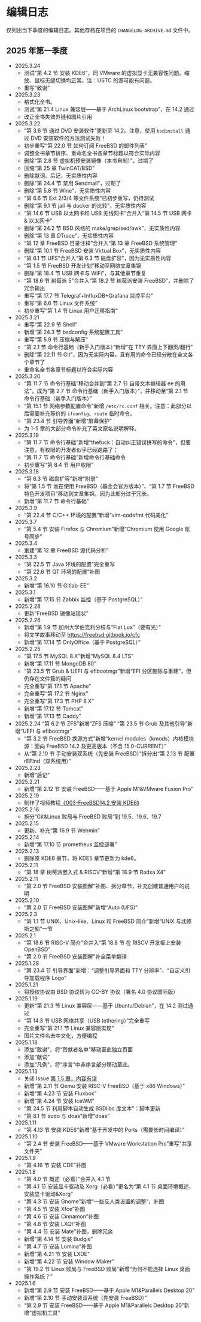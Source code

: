 # 编辑日志

仅列出当下季度的编辑日志。其他存档在项目的 `CHANGELOG-ARCHIVE.md` 文件中。

## 2025 年第一季度

- 2025.3.24
  - 测试“第 4.2 节 安装 KDE6”，同 VMware 的虚拟显卡无兼容性问题。缩放、鼠标无缝切换均正常。注：USTC 的源可能有问题。
  - 重写“致谢”
- 2025.3.23
  - 格式化全书。
  - 测试“第 21.4 Linux 兼容层——基于 ArchLinux bootstrap”，在 14.2 通过
  - 改正全书失效外链和图片引用
- 2025.3.22
  - “第 3.6 节 通过 DVD 安装软件”更新至 14.2。注意，使用 `bsdinstall` 通过 DVD 安装软件的方法测试失败！
  - 初步重写“第 22.0 节 如何订阅 FreeBSD 的邮件列表”
  - 调整全书章节排序、重命名全书各章节标题以符合实际内容
  - 删除“第 2.8 节 虚拟机预安装镜像（本书自制）”，过期了
  - 压缩“第 25 章 TwinCAT/BSD”
  - 删除献词、后记，无实质性内容
  - 删除“第 24.4 节 禁用 Sendmail”，过期了
  - 删除“第 5.8 节 Wine”，无实质性内容
  - “第 6.6 节 Ext 2/3/4 等文件系统”已初步重写，仍待测试
  - 删除“第 9.1 节 jail 与 docker 的比较”，无实质性内容
  - “第 14.6 节 USB 以太网卡和 USB 无线网卡”合并入“第 14.5 节 USB 网卡 & 以太网卡”
  - 删除“第 24.2 节 BSD 风格的 make/grep/sed/awk”，无实质性内容
  - 删除“第 13 章 DTrace”，无实质性内容
  - “第 12 章 FreeBSD 目录注释”合并入“第 13 章 FreeBSD 系统管理”
  - 删除“第 10.1 节 FreeBSD 安装 Virtual Box”，无实质性内容
  - “第 6.1 节 UFS”合并入“第 6.3 节 磁盘扩容”，因为无实质性内容
  - “第 1.5 节 FreeBSD 开发计划”移动至网络文章集锦
  - 删除“第 18.4 节 USB 网卡与 WiFi”，与其他章节重复
  - “第 18.6 节 树莓派 5”合并入“第 18.2 节 树莓派安装 FreeBSD”，并删除了冗余输出
  - 重写“第 17.7 节 Telegraf+InfluxDB+Grafana 监控平台”
  - 重写“第 6.6 节 Linux 文件系统”
  - 初步重写“第 1.4 节 Linux 用户迁移指南”
- 2025.3.21
  - 重写“第 22.9 节 Shell”
  - 新增“第 24.3 节 bsdconfig 系统配置工具”
  - 重写“第 5.9 节 压缩与解压”
  - “第 2.1 节 命令行基础（新手入门版本）”新增“在 TTY 界面上下翻页/翻行”
  - 删除“第 22.11 节 Git”，因为无实际内容，且有用的命令已经分散在全文各个章节了
  - 重命名全书各章节标题以符合实际内容
- 2025.3.20
  - “第 11.7 节 命令行基础”移动合并到“第 2.7 节 自带文本编辑器 ee 的用法”，成为“第 2.7 节 命令行基础（新手入门版本）”，并移动至“第 2.1 节 命令行基础（新手入门版本）”
  - “第 15.1 节 网络参数配置命令”新增 `/etc/rc.conf` 相关。注意：此部分以后需要补充等价的 `ifconfig`、`route` 临时命令。
  - “第 23.4 节 引导界面”新增“屏幕保护”
  - 为 1-5 章的大部分命令补充了英文原名说明解释。
- 2025.3.19
  - “第 11.7 节 命令行基础”新增“thefuck：自动纠正错误拼写的命令”，但要注意，有权限的开发者似乎已经跑路了；
  - “第 11.7 节 命令行基础”新增命令行基础命令
  - 初步重写“第 8.4 节 用户权限”
- 2025.3.18
  - “第 6.3 节 磁盘扩容”新增“附录”
  - 将“第 1.5 节 谁在使用 FreeBSD（基金会官方版本）”、“第 1.7 节 FreeBSD 特色开发项目”移动到文章集锦。因为此部分过于冗长。
  - 新增“第 11.7 节 命令行基础”
- 2025.3.9
  - “第 22.4 节 C/C++ 环境的配置”新增“vim-codefmt 代码美化”
- 2025.3.7
  - “第 5.4 节 安装 Firefox 与 Chromium”新增“Chromium 使用 Google 账号同步”
- 2025.3.4
  - 重建“第 12 章 FreeBSD 源代码分析”
- 2025.3.3
  - “第 22.5 节 Java 环境的配置”完全重写
  - “第 22.6 节 QT 环境的配置”补图
- 2025.3.2
  - 新增“第 16.10 节 Gitlab-EE”
- 2025.3.1
  - 新增“第 17.15 节 Zabbix 监控（基于 PostgreSQL）”
- 2025.2.28
  - 更新“FreeBSD 镜像站现状”
- 2025.2.26
  - 新增“第 1.9 节 加州大学伯克利分校与“Fiat Lux”（要有光）”
  - 将文学故事移动至 <https://freebsd.gitbook.io/cfc>
  - 新增“第 17.14 节 OnlyOffice（基于 PostgreSQL）”
- 2025.2.25
  - “第 17.5 节 MySQL 8.X”新增“MySQL 8.4 LTS”
  - 新增“第 17.11 节 MongoDB 80”
  - “第 23.5 节 Grub & UEFI 与 efibootmgr”新增“EFI 分区删除与重建”，但仍存在文件簇的疑问
  - 完全重写“第 17.1 节 Apache”
  - 完全重写“第 17.2 节 Nginx”
  - 完全重写“第 17.3 节 PHP 8.X”
  - 新增“第 17.12 节 Tomcat”
  - 新增“第 17.13 节 Caddy”
- 2025.2.24
   “第 6.2 节 ZFS”新增“ZFS 压缩”
   “第 23.5 节 Grub 及其他引导”新增“UEFI 与 efibootmgr”
  - “第 3.2 节 FreeBSD 换源方式”新增“kernel modules（kmods）内核模块源：面向 FreeBSD 14.2 及更高版本（不含 15.0-CURRENT）”
  - 从“第 2.10 节 手动安装双系统（先安装 FreeBSD）”拆分出“第 2.13 节 配置 rEFInd（双系统用）”
- 2025.2.23
  - 新增“后记”
- 2025.2.21
  - 新增“第 2.12 节 安装 FreeBSD——基于 Apple M1&VMware Fusion Pro”
- 2025.2.19
  - 制作了视频教程[《003-FreeBSD14.2 安装 KDE6》](https://www.bilibili.com/video/BV12zAYeKEej)
- 2025.2.16
  - 拆分“Git&Linux 败局与 FreeBSD 败局”到 19.5、19.6、19.7
- 2025.2.15
  - 更新、补充“第 16.9 节 Webmin”
- 2025.2.14
  - 新增“第 17.10 节 prometheus 监控部署”
- 2025.2.13
  - 删除原 KDE6 章节，将 KDE5 章节更新为 kde6。
- 2025.2.11
  - “第 18 章 树莓派嵌入式 & RISCV”新增“第 18.9 节 Radxa X4”
- 2025.2.11
  - “第 2.0 节 FreeBSD 安装图解”补图、拆分章节，补充创建普通用户的说明
- 2025.2.10
  - “第 2.0 节 FreeBSD 安装图解”新增“Auto (UFS)”
- 2025.2.3
  - “第 1.1 节 UNIX、Unix-like、Linux 和 FreeBSD 简介”新增“UNIX 与忒修斯之船”一节
- 2025.2.1
  - “第 18.6 节 RISC-V 简介”合并入“第 18.8 节 在 RISCV 开发板上安装 OpenBSD”
  - “第 2.0 节 FreeBSD 安装图解”补全菜单翻译
- 2025.1.28
  - “第 23.4 节 引导界面”新增：“调整引导界面和 TTY 分辨率”、“自定义引导加载程序 Logo”
- 2025.1.21
  - 将授权协议由 BSD 协议转为 CC-BY 协议（署名 4.0 协议国际版）
- 2025.1.19
  - 更新“第 21.3 节 Linux 兼容层——基于 Ubuntu/Debian”，在 14.2 测试通过
  - “第 14.3 节 USB 网络共享（USB tethering）”完全重写
  - 完全重写“第 21.1 节 Linux 兼容层实现”
  - 图片文件名去中文化，方便编程
- 2025.1.18
  - 添加“致谢”，将“贡献者名单”移动至此独立页面
  - 添加“献词”
  - 添加“凡例”，将“序言”中非序言部分移动至此。
- 2025.1.13
  - 关闭 Issue [第 1.5 章，内容有误](https://github.com/FreeBSD-Ask/FreeBSD-Ask/issues/159)
  - 新增“第 2.11 节 Qemu 安装 RISC-V FreeBSD（基于 x86 Windows）”
  - 新增“第 4.23 节 安装 Fluxbox”
  - 新增“第 4.24 节 安装 IceWM”
  - “第 24.5 节 利用脚本自动生成 BSDlibc 库文本”：脚本更新
  - “第 8.1 节 sudo 与 doas”新增“doas”
- 2025.1.11
  - "第 4.13 节 安装 KDE6"新增“基于开发中的 Ports（需要长时间编译）”
- 2025.1.10
  - “第 2.4 节 安装 FreeBSD——基于 VMware Workstation Pro”重写“共享文件夹”
- 2025.1.9
  - “第 4.16 节 安装 CDE”补图
- 2025.1.8
  - “第 4.0 节 概述（必看）”合并入 4.1 节
  - “第 4.1 节 安装显卡驱动及 Xorg（必看）”更名为“第 4.1 节 桌面环境概述、安装显卡驱动&Xorg”
  - “第 4.3 节 安装 Gnome”新增“一些反人类设置的调整”，补图
  - “第 4.5 节 安装 Xfce”补图
  - “第 4.6 节 安装 Cinnamon”补图
  - “第 4.8 节 安装 LXQt”补图
  - "第 4.4 节 安装 Mate"补图，删除冗余
  - 新增“第 4.14 节 安装 Budgie”
  - "第 4.7 节 安装 Lumina"补图
  - 新增"第 4.21 节 安装 LXDE"
  - 新增“第 4.22 节 安装 Window Maker”
  - "第 19.2 节 Linux 败局与 FreeBSD 败局"新增“为何不能选择 Linux 桌面操作系统？”
- 2025.1.6  
  - 新增“第 2.9 节 安装 FreeBSD——基于 Apple M1&Parallels Desktop 20”  
  - 新增“第 2.10 节 手动安装双系统（先安装 FreeBSD）”  
  - “第 2.9 节 安装 FreeBSD——基于 Apple M1&Parallels Desktop 20”新增“虚拟机工具”
